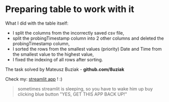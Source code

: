 # Preparing table to work with it

What I did with the table itself:
- I split the columns from the incorrectly saved csv file,
- split the probingTimestamp column into 2 other columns and deleted the probingTimestamp column,
- I sorted the rows from the smallest values (priority) Date and Time from the smallest value to the highest value,
- I fixed the indexing of all rows after sorting.

The task solved by Mateusz Buziak - **github.com/8uziak**

Check my: [streamlit app](https://8uziak-streamlit-app-streamlit-app-10iw8q.streamlitapp.com/) ! :)
> sometimes streamlit is sleeping, so you have to wake him up buy clicking blue button 
> "YES, GET THIS APP BACK UP!"